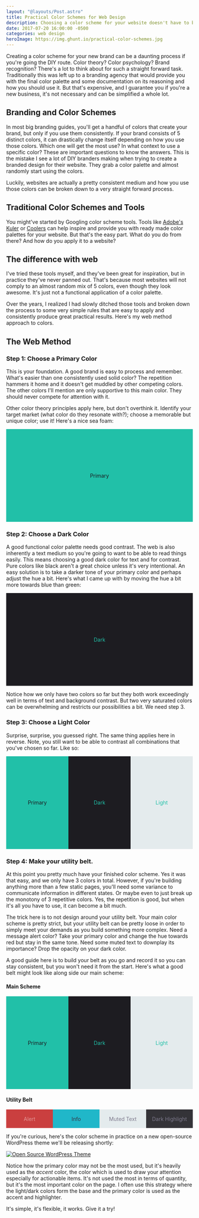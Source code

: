 ```yaml
---
layout: "@layouts/Post.astro"
title: Practical Color Schemes for Web Design
description: Choosing a color scheme for your website doesn't have to be complicated. Follow these rules and you'll be sure to nail it.
date: 2017-07-20 16:00:00 -0500
categories: web design
heroImage: https://img.ghunt.io/practical-color-schemes.jpg
---
```


Creating a color scheme for your new brand can be a daunting process if you're going the DIY route. Color theory? Color psychology? Brand recognition? There's a lot to think about for such a straight forward task. Traditionally this was left up to a branding agency that would provide you with the final color palette and some documentation on its reasoning and how you should use it. But that's expensive, and I guarantee you if you're a new business, it's not necessary and can be simplified a whole lot.

## Branding and Color Schemes
In most big branding guides, you'll get a handful of colors that create your brand, but only if you use them consistently. If your brand consists of 5 distinct colors, it can drastically change itself depending on how you use those colors. Which one will get the most use? In what context to use a specific color? These are important questions to know the answers. This is the mistake I see a lot of DIY branders making when trying to create a branded design for their website. They grab a color palette and almost randomly start using the colors.

Luckily, websites are actually a pretty consistent medium and how you use those colors can be broken down to a very straight forward process.

## Traditional Color Schemes and Tools

You might've started by Googling color scheme tools. Tools like [Adobe's Kuler](https://color.adobe.com/) or [Coolers](https://coolors.co/) can help inspire and provide you with ready made color palettes for your website. But that's the easy part. What do you do from there? And how do you apply it to a website?

## The difference with web

I've tried these tools myself, and they've been great for inspiration, but in practice they've never panned out. That's because most websites will not comply to an almost random mix of 5 colors, even though they look awesome. It's just not a functional application of a color palette.

Over the years, I realized I had slowly ditched those tools and broken down the process to some very simple rules that are easy to apply and consistently produce great practical results. Here's my web method approach to colors.


## The Web Method

### Step 1: Choose a Primary Color

This is your foundation. A good brand is easy to process and remember. What's easier than one consistently used solid color? The repetition hammers it home and it doesn't get muddled by other competing colors. The other colors I'll mention are only supportive to this main color. They should never compete for attention with it.

Other color theory principles apply here, but don't overthink it. Identify your target market (what color do they resonate with?); choose a memorable but unique color; use it! Here's a nice sea foam:

<div style="
	width:100%;
	height:250px;
	display:flex;
	justify-content: center;
	align-items: center;
	background-color:#21c0a8;
	color: #1d1c21;
">Primary</div>

### Step 2: Choose a Dark Color

A good functional color palette needs good contrast. The web is also inherently a text medium so you're going to want to be able to read things easily. This means choosing a good dark color for text and for contrast. Pure colors like black aren't a great choice unless it's very intentional. An easy solution is to take a darker tone of your primary color and perhaps adjust the hue a bit. Here's what I came up with by moving the hue a bit more towards blue than green:

<div style="
	width:100%;
	height:250px;
	display:flex;
	justify-content: center;
	align-items: center;
	background-color:#1d1c21;
	color: #21c0a8;
">Dark</div>

Notice how we only have two colors so far but they both work exceedingly well in terms of text and background contrast. But two very saturated colors can be overwhelming and restricts our possibilities a bit. We need step 3.

### Step 3: Choose a Light Color

Surprise, surprise, you guessed right. The same thing applies here in reverse. Note, you still want to be able to contrast all combinations that you've chosen so far. Like so:

<div style="display:flex;flex-direction:row;">
	<div style="
	width:100%;
	height:250px;
	display:flex;
	justify-content: center;
	align-items: center;
	background-color:#21c0a8;
	color: #1d1c21;
	">Primary</div>
	<div style="
		width:100%;
		height:250px;
		display:flex;
		justify-content: center;
		align-items: center;
		background-color:#1d1c21;
		color: #21c0a8;
	">Dark</div>
	<div style="
		width:100%;
		height:250px;
		display:flex;
		justify-content: center;
		align-items: center;
		background-color:#e4ebed;
		color: #21c0a8;
	">Light</div>
</div>

### Step 4: Make your utility belt.

At this point you pretty much have your finished color scheme. Yes it was that easy, and we only have 3 colors in total. However, if you're building anything more than a few static pages, you'll need some variance to communicate information in different states. Or maybe even to just break up the monotony of 3 repetitive colors. Yes, the repetition is good, but when it's all you have to use, it can become a bit much.

The trick here is to not design around your utility belt. Your main color scheme is pretty strict, but your utility belt can be pretty loose in order to simply meet your demands as you build something more complex. Need a message alert color? Take your primary color and change the hue towards red but stay in the same tone. Need some muted text to downplay its importance? Drop the opacity on your dark color.

A good guide here is to build your belt as you go and record it so you can stay consistent, but you won't need it from the start. Here's what a good belt might look like along side our main scheme:

#### Main Scheme
<div style="display:flex;flex-direction:row;">
	<div style="
	width:100%;
	height:250px;
	display:flex;
	justify-content: center;
	align-items: center;
	background-color:#21c0a8;
	color: #1d1c21;
	">Primary</div>
	<div style="
		width:100%;
		height:250px;
		display:flex;
		justify-content: center;
		align-items: center;
		background-color:#1d1c21;
		color: #21c0a8;
	">Dark</div>
	<div style="
		width:100%;
		height:250px;
		display:flex;
		justify-content: center;
		align-items: center;
		background-color:#e4ebed;
		color: #21c0a8;
	">Light</div>
</div>

#### Utility Belt
<div style="display:flex;flex-direction:row;">
	<div style="
	width:100%;
	height:50px;
	display:flex;
	justify-content: center;
	align-items: center;
	background-color:#ca3f3f;
	color: #e39797;
	">Alert</div>
	<div style="
		width:100%;
		height:50px;
		display:flex;
		justify-content: center;
		align-items: center;
		background-color:#20b7c9;
		color: #383544;
	">Info</div>
	<div style="
	width:100%;
	height:50px;
	display:flex;
	justify-content: center;
	align-items: center;
	background-color:#e4ebed;
	color: #7d798c;
	">Muted Text</div>
	<div style="
		width:100%;
		height:50px;
		display:flex;
		justify-content: center;
		align-items: center;
		background-color:#343338;
		color: #7d798c;
	">Dark Highlight</div>
</div>

If you're curious, here's the color scheme in practice on a new open-source WordPress theme we'll be releasing shortly:

[![Open Source WordPress Theme](https://img.ghunt.io/open-source-wp-theme.jpg)](https://img.ghunt.io/open-source-wp-theme.jpg)

Notice how the primary color may not be the most used, but it's heavily used as the _accent_ color, the color which is used to draw your attention especially for actionable items. It's not used the most in terms of quantity, but it's the most important color on the page. I often use this strategy where the light/dark colors form the base and the primary color is used as the accent and highlighter.

It's simple, it's flexible, it works. Give it a try!

